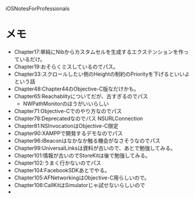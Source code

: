iOSNotesForProfessionals

# メモ
- Chapter17:単純にNibからカスタムセルを生成するエクステンションを作っているだけ。
- Chapter19:おそらくミスしているのでパス。
- Chapter33:スクロールしたい側のHeightの制約のPriorityを下げるといいよという話
- Chapter48:Chapter44のObjective-C版なだけかも。
- Chapter65:Reachablityについてだが、古すぎるのでパス
  - NWPathMonitorのほうがいいらしい
- Chapter71:Objective-Cでのやり方なのでパス
- Chapter78:Deprecatedなのでパス NSURLConnection
- Chapter81:NSInvocationはObjective-C限定
- Chapter90:XAMPPで開発するデモなのでパス
- Chapter96:iBeaconはなかなか触る機会がなさそうなのでパス
- Chapter99:UniversalLinksは資料が古いので、あとで勉強してみる。
- Chapter101:情報が古いのでStoreKitは後で勉強してみる。
- Chapter102:うまく行かないのでパス
- Chapter104:FacebookSDKあとでやる。
- Chapter105:AFNetworkingはObjective-C用らしいので。
- Chapter106:CallKitはSimulatorじゃ試せないらしいので
- 
